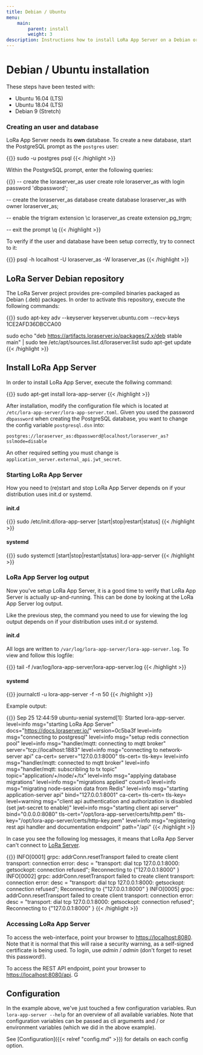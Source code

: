 ```yaml
---
title: Debian / Ubuntu
menu:
    main:
        parent: install
        weight: 3
description: Instructions how to install LoRa App Server on a Debian or Ubuntu based Linux installation.
---
```


# Debian / Ubuntu installation

These steps have been tested with:

* Ubuntu 16.04 (LTS)
* Ubuntu 18.04 (LTS)
* Debian 9 (Stretch)

### Creating an user and database

LoRa App Server needs its **own** database. To create a new database,
start the PostgreSQL prompt as the `postgres` user:

{{<highlight bash>}}
sudo -u postgres psql
{{< /highlight >}}

Within the PostgreSQL prompt, enter the following queries:

{{<highlight sql>}}
-- create the loraserver_as user
create role loraserver_as with login password 'dbpassword';

-- create the loraserver_as database
create database loraserver_as with owner loraserver_as;

-- enable the trigram extension
\c loraserver_as
create extension pg_trgm;

-- exit the prompt
\q
{{< /highlight >}}

To verify if the user and database have been setup correctly, try to connect
to it:

{{<highlight bash>}}
psql -h localhost -U loraserver_as -W loraserver_as
{{< /highlight >}}

## LoRa Server Debian repository

The LoRa Server project provides pre-compiled binaries packaged as Debian (.deb)
packages. In order to activate this repository, execute the following
commands:

{{<highlight bash>}}
sudo apt-key adv --keyserver keyserver.ubuntu.com --recv-keys 1CE2AFD36DBCCA00

sudo echo "deb https://artifacts.loraserver.io/packages/2.x/deb stable main" | sudo tee /etc/apt/sources.list.d/loraserver.list
sudo apt-get update
{{< /highlight >}}

## Install LoRa App Server

In order to install LoRa App Server, execute the follwing command:

{{<highlight bash>}}
sudo apt-get install lora-app-server
{{< /highlight >}}

After installation, modify the configuration file which is located at
`/etc/lora-app-server/lora-app-server.toml`. Given you used the password `dbpassword` when
creating the PostgreSQL database, you want to change the config variable
`postgresql.dsn` into:

`postgres://loraserver_as:dbpassword@localhost/loraserver_as?sslmode=disable`

An other required setting you must change is `application_server.external_api.jwt_secret`.

### Starting LoRa App Server

How you need to (re)start and stop LoRa App Server depends on if your
distribution uses init.d or systemd.

#### init.d

{{<highlight bash>}}
sudo /etc/init.d/lora-app-server [start|stop|restart|status]
{{< /highlight >}}

#### systemd

{{<highlight bash>}}
sudo systemctl [start|stop|restart|status] lora-app-server
{{< /highlight >}}

### LoRa App Server log output

Now you've setup LoRa App Server, it is a good time to verify that LoRa App
Server is actually up-and-running. This can be done by looking at the LoRa
App Server log output.

Like the previous step, the command you need to use for viewing the
log output depends on if your distribution uses init.d or systemd.

#### init.d

All logs are written to `/var/log/lora-app-server/lora-app-server.log`.
To view and follow this logfile:

{{<highlight bash>}}
tail -f /var/log/lora-app-server/lora-app-server.log
{{< /highlight >}}

#### systemd

{{<highlight bash>}}
journalctl -u lora-app-server -f -n 50
{{< /highlight >}}

Example output:

{{<highlight text>}}
Sep 25 12:44:59 ubuntu-xenial systemd[1]: Started lora-app-server.
level=info msg="starting LoRa App Server" docs="https://docs.loraserver.io/" version=0c5ba3f
level=info msg="connecting to postgresql"
level=info msg="setup redis connection pool"
level=info msg="handler/mqtt: connecting to mqtt broker" server="tcp://localhost:1883"
level=info msg="connecting to network-server api" ca-cert= server="127.0.0.1:8000" tls-cert= tls-key=
level=info msg="handler/mqtt: connected to mqtt broker"
level=info msg="handler/mqtt: subscribling to tx topic" topic="application/+/node/+/tx"
level=info msg="applying database migrations"
level=info msg="migrations applied" count=0
level=info msg="migrating node-session data from Redis"
level=info msg="starting application-server api" bind="127.0.0.1:8001" ca-cert= tls-cert= tls-key=
level=warning msg="client api authentication and authorization is disabled (set jwt-secret to enable)"
level=info msg="starting client api server" bind="0.0.0.0:8080" tls-cert="/opt/lora-app-server/certs/http.pem" tls-key="/opt/lora-app-server/certs/http-key.pem"
level=info msg="registering rest api handler and documentation endpoint" path="/api"
{{< /highlight >}}

In case you see the following log messages, it means that LoRa App Server
can't connect to [LoRa Server](https://docs.loraserver.io/loraserver/).

{{<highlight text>}}
INFO[0001] grpc: addrConn.resetTransport failed to create client transport: connection error: desc = "transport: dial tcp 127.0.0.1:8000: getsockopt: connection refused"; Reconnecting to {"127.0.0.1:8000" <nil>}
INFO[0002] grpc: addrConn.resetTransport failed to create client transport: connection error: desc = "transport: dial tcp 127.0.0.1:8000: getsockopt: connection refused"; Reconnecting to {"127.0.0.1:8000" <nil>}
INFO[0005] grpc: addrConn.resetTransport failed to create client transport: connection error: desc = "transport: dial tcp 127.0.0.1:8000: getsockopt: connection refused"; Reconnecting to {"127.0.0.1:8000" <nil>}
{{< /highlight >}}

### Accessing LoRa App Server

To access the web-interface, point your browser to
[https://localhost:8080](https://localhost:8080). Note that it is normal that
this will raise a security warning, as a self-signed certificate is being used.
To login, use *admin* / *admin* (don't forget to reset this password!).

To access the REST API endpoint, point your browser to
[https://localhost:8080/api](https://localhost:8080/api).
G
## Configuration

In the example above, we've just touched a few configuration variables.
Run `lora-app-server --help` for an overview of all available variables. Note
that configuration variables can be passed as cli arguments and / or environment
variables (which we did in the above example).

See [Configuration]({{< relref "config.md" >}}) for details on each config option.

